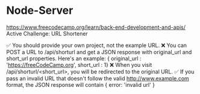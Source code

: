 # Node-Server

https://www.freecodecamp.org/learn/back-end-development-and-apis/ <br />
Active Challenge: URL Shortener

✅ You should provide your own project, not the example URL.
❌ You can POST a URL to /api/shorturl and get a JSON response with original_url and short_url properties. Here's an example: { original_url : 'https://freeCodeCamp.org', short_url : 1}
❌ When you visit /api/shorturl/<short_url>, you will be redirected to the original URL.
✅ If you pass an invalid URL that doesn't follow the valid http://www.example.com format, the JSON response will contain { error: 'invalid url' }